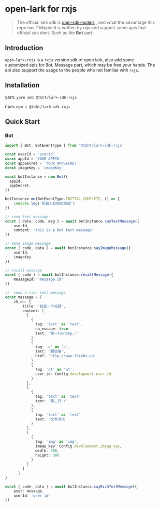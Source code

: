 # open-lark for rxjs

> The official lark sdk is [oapi-sdk-nodejs](https://github.com/larksuite/oapi-sdk-nodejs) , and what the advantage this
> repo has ? Maybe it is written by rxjs and support some apis that official sdk dont. Such as the **Bot** part.
> 

## Introduction

`open-lark-rxjs` is a `rxjs` version sdk of open lark, also add some customized apis for Bot, Message part, which may be free 
your hands. The api also support the usage to the people who 
not familiar with `rxjs`.

## Installation

yarn: `yarn add @tbht/lark-sdk-rxjs` 

npm: `npm i @tbht/lark-sdk-rxjs`

## Quick Start

### Bot

```typescript
import { Bot, BotEventType } from '@tbht/lark-sdk-rxjs'

const userId = 'userId'
const appId = `YOUR APPID`
const appSecret = `YOUR APPSECRET`
const imageKey = 'imageKey'

const botInstance = new Bot({
  appId,
  appSecret,
})

botInstance.on(BotEventType.INITIAL_COMPLETE, () => {
    console.log('机器人初始化完成')
})

// send text message
const { data, code, msg } = await botInstance.sayTextMessage({
    userId,
    content: 'this is a bot text message'
})

// send image message
const { code, data } = await botInstance.sayImageMessage({
    userId,
    imageKey
})

// recall message
const { code } = await botInstance.recallMessage({
    messageId: 'message id'
})

//  send a rich text message
const message = {
    zh_cn: {
        title: '我是一个标题',
        content: [
          [
            {
              tag: 'text' as 'text',
              un_escape: true,
              text: '第一行&nbsp;:'
            },
            {
              tag: 'a' as 'a',
              text: '超链接',
              href: 'http://www.feishu.cn'
            },
            {
              tag: 'at' as 'at',
              user_id: Config.development.user_id
            }
          ],
          [
            {
              tag: 'text' as 'text',
              text: '第二行 :'
            },
            {
              tag: 'text' as 'text',
              text: '文本测试'
            }
          ],
          [
            {
              tag: 'img' as 'img',
              image_key: Config.development.image_key,
              width: 300,
              height: 300
            }
          ]
        ]
      }
}

const { code, data } = await botInstance.sayRichTextMessage({
    post: message,
    userId: 'user id'
})

```

